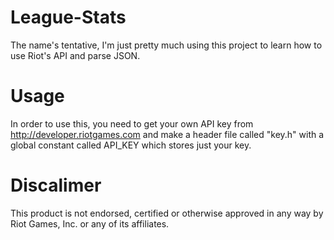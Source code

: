 League-Stats
============

The name's tentative, I'm just pretty much using this project to learn how to use Riot's API and parse JSON. 

Usage
====
In order to use this, you need to get your own API key from http://developer.riotgames.com and make a header file called "key.h" 
with a global constant called API_KEY which stores just your key. 

Discalimer
==== 
This product is not endorsed, certified or otherwise approved in any way by Riot Games, Inc. or any of its affiliates.
